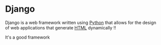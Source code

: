 # Django



Django is a web framework written using [Python](/wiki/Python) that allows for the design of web applications that generate [HTML](/wiki/HTML) dynamically !!

It's a good framework